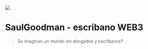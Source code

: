 <img src="cover.png" align="center" />

# SaulGoodman - escribano WEB3
> Se imaginan un mundo sin abogados y escribanos?


